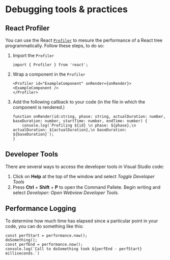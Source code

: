 # Debugging tools & practices

## React Profiler
You can use the React [`Profiler`](https://react.dev/reference/react/Profiler) to mesure the performance of a React tree programmatically. Follow these steps, to do so:

1) Import the `Profiler`
    ```TS
    import { Profiler } from 'react';
    ```
2) Wrap a component in the `Profiler`
    ```TS
    <Profiler id="ExampleComponent" onRender={onRender}>
    <ExampleComponent />
    </Profiler>
    ```
3) Add the following callback to your code (in the file in which the component is rendered.)
    ```TS
    function onRender(id:string, phase: string, actualDuration: number, baseDuration: number, startTime: number, endTime: number) {
        console.log(`Profiling ${id} \n phase: ${phase},\n actualDuration: ${actualDuration},\n baseDuration: ${baseDuration}`);
    }
    ```

## Developer Tools
There are several ways to access the developer tools in Visual Studio code:

1) Click on **Help** at the top of the window and select _Toggle Developer Tools_
2) Press **Ctrl** + **Shift** + **P** to open the Command Pallete. Begin writing and select _Developer: Open Webview Developer Tools_.


## Performance Logging
To determine how much time has elapsed since a particular point in your code, you can do something like this:

```JS
const perfStart = performance.now();
doSomething();
const perfEnd = performance.now();
console.log(`Call to doSomething took ${perfEnd - perfStart} milliseconds.`)
```